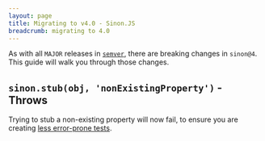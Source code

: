 ```yaml
---
layout: page
title: Migrating to v4.0 - Sinon.JS
breadcrumb: migrating to 4.0
---
```


As with all `MAJOR` releases in [`semver`](http://semver.org/), there are breaking changes in `sinon@4`.
This guide will walk you through those changes.

## `sinon.stub(obj, 'nonExistingProperty')` - Throws

Trying to stub a non-existing property will now fail, to ensure you are creating
[less error-prone tests](https://github.com/sinonjs/sinon/pull/1557).

